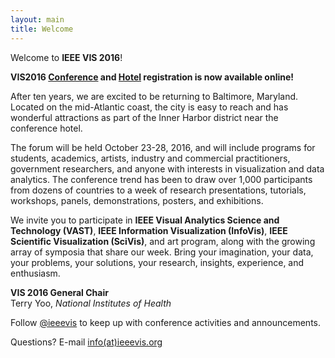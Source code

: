 ```yaml
---
layout: main
title: Welcome
---
```

Welcome to **IEEE VIS 2016**!

**VIS2016
  [Conference](/year/2016/info/registration/conference-registration)
  and [Hotel](/year/2016/info/registration/hotel-information) registration is now available online!**

After ten years, we are excited to be returning to Baltimore,
Maryland. Located on the mid-Atlantic coast, the city is easy to
reach and has wonderful attractions as part of the Inner Harbor
district near the conference hotel.

The forum will be held October 23-28, 2016, and will include programs
for students, academics, artists, industry and commercial
practitioners, government researchers, and anyone with interests in
visualization and data analytics. 
The conference trend has been to draw over 1,000 participants from
dozens of countries to a week of research presentations, tutorials,
workshops, panels, demonstrations, posters, and exhibitions.

We invite you to participate in **IEEE Visual Analytics Science and
Technology (VAST)**, **IEEE Information Visualization (InfoVis)**,
**IEEE Scientific Visualization (SciVis)**, and art program, along
with the growing array of symposia that share our week. Bring your
imagination, your data, your problems, your solutions, your research,
insights, experience, and enthusiasm.

**VIS 2016 General Chair**  
Terry Yoo, *National Institutes of Health*

Follow [@ieeevis](http://twitter.com/ieeevis) to keep up with
conference activities and announcements.

Questions? E-mail [info(at)ieeevis.org](mailto:info@ieeevis.org)

